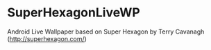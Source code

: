 SuperHexagonLiveWP
==================

Android Live Wallpaper based on Super Hexagon by Terry Cavanagh (http://superhexagon.com/)
